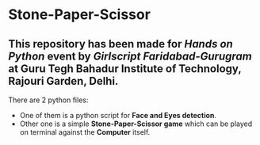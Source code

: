 # Stone-Paper-Scissor

## This repository has been made for *Hands on Python* event by *Girlscript Faridabad-Gurugram* at Guru Tegh Bahadur Institute of Technology, Rajouri Garden, Delhi. 

There are 2 python files:
- One of them is a python script for **Face and Eyes detection**.
- Other one is a simple **Stone-Paper-Scissor game** which can be played on terminal against the **Computer** itself.



